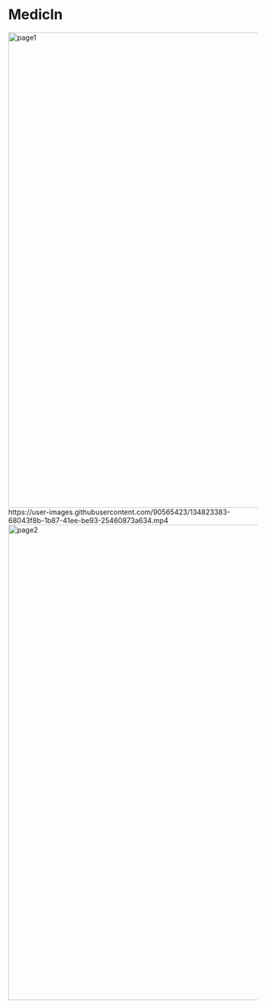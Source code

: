 # MedicIn

<img width="960" alt="page1" src="https://user-images.githubusercontent.com/90565423/134823287-7c474950-b50a-4a63-8471-1280d82a35e8.PNG">
https://user-images.githubusercontent.com/90565423/134823383-68043f8b-1b87-41ee-be93-25460873a634.mp4

<img width="960" alt="page2" src="https://user-images.githubusercontent.com/90565423/134823304-b027ddb5-ade1-4bad-9cc5-cfea05e54d83.PNG">


